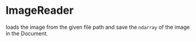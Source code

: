 # ImageReader

loads the image from the given file path and save the `ndarray` of the image in the Document. 